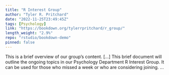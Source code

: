 ```yaml
---
title: "R Interest Group"
author: "Tyler R. Pritchard"
date: "2022-11-25T23:49:45Z"
tags: [Psychology]
link: "https://bookdown.org/tylerrpritchard/r_group/"
length_weight: "2.9%"
repo: "rstudio/bookdown-demo"
pinned: false
---
```


This is a brief overview of our group’s content. [...] This brief document will outline the ongoing topics in our Psychology Department R Interest Group. It can be used for those who missed a week or who are considering joining. ...
